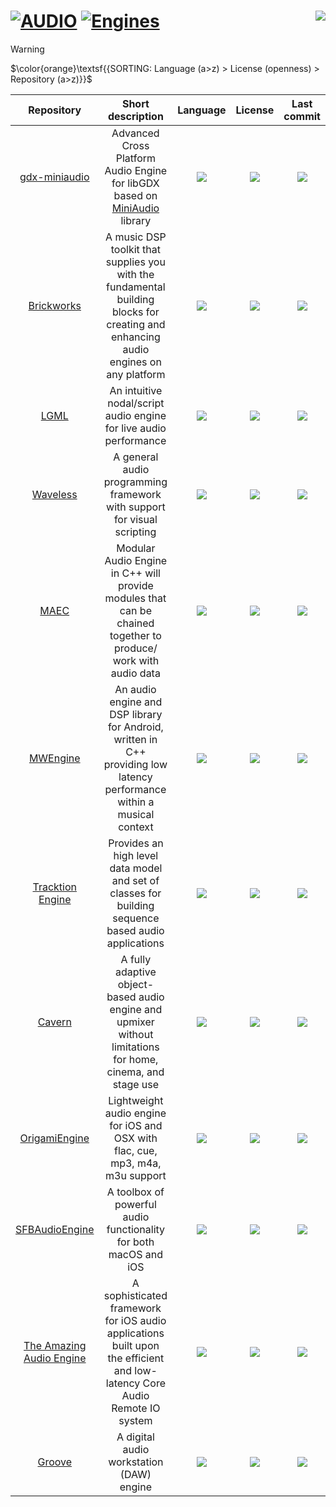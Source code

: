 # [![AUDIO](https://flat.badgen.net/badge/HyMPS/AUDIO/green?scale=1.8)](https://github.com/FORARTfe/HyMPS#- "AUDIO resources") [![Engines](https://flat.badgen.net/badge/HyMPS/Engines/blue?scale=1.8&label=)](https://github.com/FORARTfe/HyMPS#engines "Engines") <a href="https://visitorbadge.io/status?path=https%3A%2F%2Fgithub.com%2FFORARTfe%2FHyMPS%2Fblob%2Fmain%2FAudio%2FEngines.md"><img align="right" src="https://api.visitorbadge.io/api/combined?path=https%3A%2F%2Fgithub.com%2FFORARTfe%2FHyMPS%2Fblob%2Fmain%2FAudio%2FEngines.md&label=D%20%2F%20T&labelColor=%23323232&countColor=%23c2ff00&style=flat-square&labelStyle=none" /></a>

> [!WARNING]
> $\color{orange}\textsf{{SORTING: Language (a>z) > License (openness) > Repository (a>z)}}$

|Repository|Short description|Language|License|Last commit|
|:-:|:-:|:-:|:-:|:-:|
|[gdx-miniaudio](https://github.com/rednblackgames/gdx-miniaudio#readme)|Advanced Cross Platform Audio Engine for libGDX based on [MiniAudio](https://miniaud.io/) library|[![](https://img.shields.io/github/languages/top/rednblackgames/gdx-miniaudio?color=pink&style=flat-square)](https://github.com/rednblackgames/gdx-miniaudio/graphs/contributors)|[![](https://flat.badgen.net/github/license/rednblackgames/gdx-miniaudio?label=)](https://github.com/rednblackgames/gdx-miniaudio/blob/master/LICENSE)|[![](https://img.shields.io/github/last-commit/rednblackgames/gdx-miniaudio?style=flat-square&label=)](https://github.com/rednblackgames/gdx-miniaudio/graphs/code-frequency)|
|[Brickworks](https://github.com/sdangelo/brickworks#readme)|A music DSP toolkit that supplies you with the fundamental building blocks for creating and enhancing audio engines on any platform|[![](https://img.shields.io/github/languages/top/sdangelo/brickworks?color=pink&style=flat-square)](https://github.com/sdangelo/brickworks/graphs/contributors)|[![](https://flat.badgen.net/github/license/sdangelo/brickworks?label=)](https://github.com/sdangelo/brickworks/blob/main/LICENSE)|[![](https://flat.badgen.net/static/status/Archived/624711?label=)](https://github.com/sdangelo/brickworks/graphs/code-frequency)|
|[LGML](https://github.com/OrganicOrchestra/LGML#readme)|An intuitive nodal/script audio engine for live audio performance|[![](https://img.shields.io/github/languages/top/OrganicOrchestra/LGML?color=pink&style=flat-square)](https://github.com/OrganicOrchestra/LGML/graphs/contributors)|[![](https://flat.badgen.net/github/license/OrganicOrchestra/LGML?style=flat-square&label=)](https://github.com/OrganicOrchestra/LGML/blob/master/LICENSE)|[![](https://img.shields.io/github/last-commit/OrganicOrchestra/LGML/master?style=flat-square&label=)](https://github.com/OrganicOrchestra/LGML/graphs/code-frequency)|
|[Waveless](https://github.com/zhangdoa/Waveless#readme)|A general audio programming framework with support for visual scripting|[![](https://img.shields.io/github/languages/top/zhangdoa/Waveless?color=pink&style=flat-square)](https://github.com/zhangdoa/Waveless/graphs/contributors)|[![](https://flat.badgen.net/github/license/zhangdoa/Waveless?label=)](https://github.com/zhangdoa/Waveless/blob/master/LICENSE.md)|[![](https://img.shields.io/github/last-commit/zhangdoa/Waveless/master?style=flat-square&label=)](https://github.com/zhangdoa/Waveless/graphs/code-frequency)|
|[MAEC](https://github.com/OwenCochell/maec#readme)|Modular Audio Engine in C++ will provide modules that can be chained together to produce/ work with audio data|[![](https://img.shields.io/github/languages/top/OwenCochell/maec?color=pink&style=flat-square)](https://github.com/OwenCochell/maec/graphs/contributors)|[![](https://flat.badgen.net/github/license/OwenCochell/maec?label=)](https://github.com/OwenCochell/maec/blob/main/LICENSE)|[![](https://img.shields.io/github/last-commit/OwenCochell/maec?style=flat-square&label=)](https://github.com/OwenCochell/maec/graphs/code-frequency)|
|[MWEngine](https://github.com/igorski/MWEngine#readme)|An audio engine and DSP library for Android, written in C++ providing low latency performance within a musical context|[![](https://img.shields.io/github/languages/top/igorski/MWEngine?color=pink&style=flat-square)](https://github.com/igorski/MWEngine/graphs/contributors)|[![](https://flat.badgen.net/github/license/igorski/MWEngine?label=)](https://github.com/igorski/MWEngine/blob/master/LICENSE)|[![](https://img.shields.io/github/last-commit/igorski/MWEngine?style=flat-square&label=)](https://github.com/igorski/MWEngine/graphs/code-frequency)|
|[Tracktion Engine](https://github.com/Tracktion/tracktion_engine#readme)|Provides an high level data model and set of classes for building sequence based audio applications|[![](https://img.shields.io/github/languages/top/Tracktion/tracktion_engine?color=pink&style=flat-square)](https://github.com/Tracktion/tracktion_engine/graphs/contributors)|[![](https://flat.badgen.net/badge/license/Other/blue?label=)](https://github.com/Tracktion/tracktion_engine/blob/develop/LICENSE.md)|[![](https://img.shields.io/github/last-commit/Tracktion/tracktion_engine?style=flat-square&label=)](https://github.com/Tracktion/tracktion_engine/graphs/code-frequency)|
|[Cavern](https://github.com/VoidXH/Cavern#readme)|A fully adaptive object-based audio engine and upmixer without limitations for home, cinema, and stage use|[![](https://img.shields.io/github/languages/top/VoidXH/Cavern?color=pink&style=flat-square)](https://github.com/VoidXH/Cavern/graphs/contributors)|[![](https://flat.badgen.net/badge/license/Other/blue?label=)](https://github.com/VoidXH/Cavern/blob/master/LICENSE.md)|[![](https://img.shields.io/github/last-commit/VoidXH/Cavern/master?style=flat-square&label=)](https://github.com/VoidXH/Cavern/graphs/code-frequency)|
|[OrigamiEngine](https://github.com/ap4y/OrigamiEngine#readme)|Lightweight audio engine for iOS and OSX with flac, cue, mp3, m4a, m3u support|[![](https://img.shields.io/github/languages/top/ap4y/OrigamiEngine?color=pink&style=flat-square)](https://github.com/ap4y/OrigamiEngine/graphs/contributors)|[![](https://flat.badgen.net/github/license/ap4y/OrigamiEngine?label=)](https://github.com/ap4y/OrigamiEngine/blob/master/LICENSE)|[![](https://flat.badgen.net/static/status/Archived/624711?label=)](https://github.com/ap4y/OrigamiEngine/graphs/code-frequency)|
|[SFBAudioEngine](https://github.com/sbooth/SFBAudioEngine#readme)|A toolbox of powerful audio functionality for both macOS and iOS|[![](https://img.shields.io/github/languages/top/sbooth/SFBAudioEngine?color=pink&style=flat-square)](https://github.com/sbooth/SFBAudioEngine/graphs/contributors)|[![](https://flat.badgen.net/github/license/sbooth/SFBAudioEngine?label=)](https://github.com/sbooth/SFBAudioEngine/blob/main/LICENSE.txt)|[![](https://img.shields.io/github/last-commit/sbooth/SFBAudioEngine?style=flat-square&label=)](https://github.com/sbooth/SFBAudioEngine/graphs/code-frequency)|
|[The Amazing Audio Engine](https://github.com/TheAmazingAudioEngine/TheAmazingAudioEngine2#readme)|A sophisticated framework for iOS audio applications built upon the efficient and low-latency Core Audio Remote IO system|[![](https://img.shields.io/github/languages/top/TheAmazingAudioEngine/TheAmazingAudioEngine2?color=pink&style=flat-square)](https://github.com/TheAmazingAudioEngine/TheAmazingAudioEngine2/graphs/contributors)|[![](https://flat.badgen.net/badge/license/Other/blue?label=)](https://github.com/TheAmazingAudioEngine/TheAmazingAudioEngine2/blob/master/License.txt)|[![](https://img.shields.io/github/last-commit/TheAmazingAudioEngine/TheAmazingAudioEngine2?style=flat-square&label=)](https://github.com/TheAmazingAudioEngine/TheAmazingAudioEngine2/graphs/code-frequency)|
|[Groove](https://github.com/sowbug/groove#readme)|A digital audio workstation (DAW) engine|[![](https://img.shields.io/github/languages/top/sowbug/groove?color=pink&style=flat-square)](https://github.com/sowbug/groove/graphs/contributors)|[![](https://flat.badgen.net/badge/license/Other/blue?label=)](https://github.com/sowbug/groove/blob/main/LICENSE.md)|[![](https://img.shields.io/github/last-commit/sowbug/groove/main?style=flat-square&label=)](https://github.com/sowbug/groove/graphs/code-frequency)|
